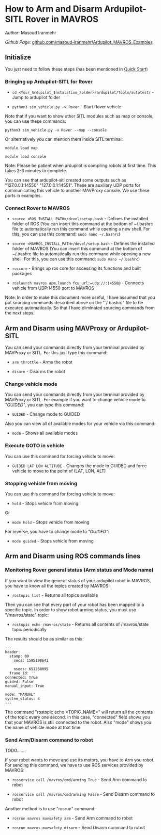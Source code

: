 # How to Arm and Disarm Ardupilot-SITL Rover in MAVROS 

*Author:* Masoud Iranmehr

*Github Page:* [github.com/masoud-iranmehr/Ardupilot_MAVROS_Examples](https://github.com/masoud-iranmehr/Ardupilot_MAVROS_Examples)

## Initialize
You just need to follow these steps (has been mentioned in [Quick Start](index.md))

### Bringing up Ardupilot-SITL for Rover

* `cd <Your_Ardupilot_Instalation_Folder>/ardupilot/Tools/autotest/` - Jump to ardupilot folder

* `python3 sim_vehicle.py -v Rover` - Start Rover vehicle

Note that if you want to show other SITL modules such as map or console, you can use these commands:

    python3 sim_vehicle.py -v Rover --map --console
    
Or alternatively you can mention them inside SITL terminal:

    module load map
    
    module load console

Note: Please be patient when ardupilot is compiling robots at first time. This takes 2-3 minutes to complete.

You can see that ardupilot-sitl created some outputs such as "127.0.0.1:14550" "127.0.0.1:14551". These are auxiliary UDP ports for communicating this vehicle to another MAVProxy console. We use these ports in examples.    

### Connect Rover to MAVROS

* `source <ROS_INSTALL_PATH>/devel/setup.bash` - Defines the installed folder of ROS (You can insert this command at the bottom of ~/.bashrc file to automatically run this command while opening a new shell. For this, you can use this command: `sudo nano ~/.bashrc`)

* `source <MAVROS_INSTALL_PATH>/devel/setup.bash` - Defines the installed folder of MAVROS (You can insert this command at the bottom of ~/.bashrc file to automatically run this command while opening a new shell. For this, you can use this command: `sudo nano ~/.bashrc`)

* `roscore` - Brings up ros core for accessing its functions and built packages

* `roslaunch mavros apm.launch fcu_url:=udp://:14550@` - Connects vehicle from UDP:14550 port to MAVROS 

Note: In order to make this document more useful, I have assumed that you put sourcing commands described above on the "`/.bashrc" file to be executed automatically. So that I have eliminated sourcing commands from the next steps.


## Arm and Disarm using MAVProxy or Ardupilot-SITL

You can send your commands directly from your terminal provided by MAVProxy or SITL. For this just type this command:

* `arm throttle` - Arms the robot

* `disarm` - Disarms the robot

### Change vehicle mode
You can send your commands directly from your terminal provided by MAVProxy or SITL. For example if you want to change vehicle mode to *"GUIDED"*, you can type this command:

* `GUIDED` - Change mode to GUIDED

Also you can view all of available modes for your vehicle via this command:

* `mode` - Shows all available modes


### Execute GOTO in vehicle

You can use this command for forcing vehicle to move:

* `GUIDED LAT LON ALTITUDE` - Changes the mode to GUIDED and force vehicle to move to the point of (LAT, LON, ALT)

### Stopping vehicle from moving

You can use this command for forcing vehicle to move:

* `hold` - Stops vehicle from moving

Or

* `mode hold` - Stops vehicle from moving

For reverse, you have to change mode to *"GUIDED"*:

* `mode guided` - Stops vehicle from moving

## Arm and Disarm using ROS commands lines

### Monitoring Rover general status (Arm status and Mode name)
If you want to view the general status of your ardupilot robot in MAVROS, you have to know all the topics created by MAVROS:

* `rostopic list` - Returns all topics available

Then you can see that every part of your robot has been mapped to a specific topic. In order to show robot arming status, you must use "/mavros/state" topic:

* `rostopic echo /mavros/state` - Returns all contents of /mavros/state topic periodically

The results should be as similar as this:

    ---                                                                                                                                                                    
    header:                                                                                                                                                                
      stamp: 09                                                                                                                                                            
        secs: 1595198641                                                                                                                                                   
                                                                                                                                                                           
        nsecs: 651358095                                                                                                                                                   
      frame_id: ''                                                                                                                                                         
    connected: True                                                                                                                                                        
    guided: False                                                                                                                                                          
    manual_input: True                                                                                                                                                     
                                                                                                                                                                           
    mode: "MANUAL"                                                                                                                                                         
    system_status: 4                                                                                                                                                       
    --- 

The command "rostopic echo <TOPIC_NAME>" will return all the contents of the topic every one second. In this case, "connected" field shows you that your MAVROS is still connected to the robot. Also "mode" shows you the name of vehicle mode at that time.

### Send Arm/Disarm command to robot

TODO.......

If your robot wants to move and use its motors, you have to Arm you robot. For sending this command, we have to use ROS services provided by MAVROS:

* `rosservice call /mavros/cmd/arming True` - Send Arm command to robot

* `rosservice call /mavros/cmd/arming False` - Send Disarm command to robot

Another method is to use "rosrun" command:

* `rosrun mavros mavsafety arm` - Send Arm command to robot

* `rosrun mavros mavsafety disarm` - Send Disarm command to robot


  
